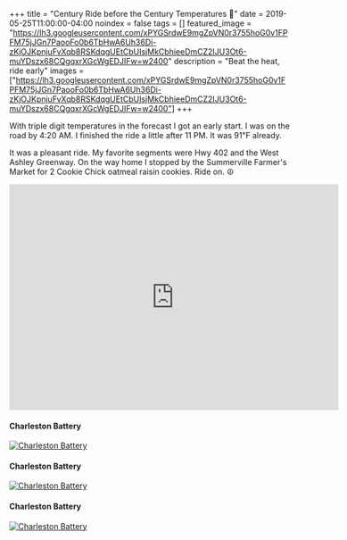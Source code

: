 +++
title =  "Century Ride before the Century Temperatures 💯"
date = 2019-05-25T11:00:00-04:00
noindex = false
tags = []
featured_image = "https://lh3.googleusercontent.com/xPYGSrdwE9mgZpVN0r3755hoG0v1FPFM75jJGn7PaooFo0b6TbHwA6Uh36Di-zKjOJKpnjuFvXqb8RSKdqgUEtCbUIsjMkCbhieeDmCZ2IJU3Ot6-muYDszx68CQgqxrXGcWgEDJIFw=w2400"
description = "Beat the heat, ride early"
images = ["https://lh3.googleusercontent.com/xPYGSrdwE9mgZpVN0r3755hoG0v1FPFM75jJGn7PaooFo0b6TbHwA6Uh36Di-zKjOJKpnjuFvXqb8RSKdqgUEtCbUIsjMkCbhieeDmCZ2IJU3Ot6-muYDszx68CQgqxrXGcWgEDJIFw=w2400"]
+++

With triple digit temperatures in the forecast I got an early start. I was on the road by 4:20 AM. I finished the ride a little after 11 PM. It was 91℉ already.

It was a pleasant ride. My favorite segments were Hwy 402 and the West Ashley Greenway. On the way home I stopped by the Summerville Farmer's Market for 2 Cookie Chick oatmeal raisin cookies. Ride on. ☮

<iframe height='405' width='590' frameborder='0' allowtransparency='true' scrolling='no' src='https://www.strava.com/activities/2396183252/embed/513e72a3291e0eb320613af432efb6b90cb98335'></iframe>

#### Charleston Battery
[![Charleston Battery](https://lh3.googleusercontent.com/SjnFWrexS57jD7d2xbZTyG7f4Fl1q6Xbf8lBWvVEZMklV4wUVeAEHP_nPsvPa2FbxywXZA9q8-qeMB2Sh1Uqq74Hhm8DxxaIixqzYXDgkrJ-v1SN7T7XBvx21KHwwPD-xBP1zUtvmPU=w2400)](https://lh3.googleusercontent.com/SjnFWrexS57jD7d2xbZTyG7f4Fl1q6Xbf8lBWvVEZMklV4wUVeAEHP_nPsvPa2FbxywXZA9q8-qeMB2Sh1Uqq74Hhm8DxxaIixqzYXDgkrJ-v1SN7T7XBvx21KHwwPD-xBP1zUtvmPU=w2400)

#### Charleston Battery
[![Charleston Battery](https://lh3.googleusercontent.com/_HLO6za4RomWrvjTsPLaPzXX7ScGfVeKBjydainwJrIvovcXE0P2eRj_q2tjJvbaOc8t4I7YajJoEn3ocDmta2yExeZhlBMdGEQpMu6RFdnMUA2AkVZJ4M8k_DydfQqBE8XpZbeQK4o=w2400)](https://lh3.googleusercontent.com/_HLO6za4RomWrvjTsPLaPzXX7ScGfVeKBjydainwJrIvovcXE0P2eRj_q2tjJvbaOc8t4I7YajJoEn3ocDmta2yExeZhlBMdGEQpMu6RFdnMUA2AkVZJ4M8k_DydfQqBE8XpZbeQK4o=w2400)


#### Charleston Battery
[![Charleston Battery](https://lh3.googleusercontent.com/Zd3uY_GZdWI1oubjQITRGeJ_auBhp8TEWehnS9elSYwIjotZD8DX00QJNEGS8MT_MFWRpHP_QkJTMqzlRipRroiqtFgkb9VRCenT0p_v26wM4ITfbwbbJBopJAaKjWVxAl5zTOwIYjE=w2400)](https://lh3.googleusercontent.com/Zd3uY_GZdWI1oubjQITRGeJ_auBhp8TEWehnS9elSYwIjotZD8DX00QJNEGS8MT_MFWRpHP_QkJTMqzlRipRroiqtFgkb9VRCenT0p_v26wM4ITfbwbbJBopJAaKjWVxAl5zTOwIYjE=w2400)
